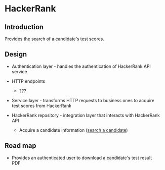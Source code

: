 # HackerRank

## Introduction

Provides the search of a candidate's test scores.

## Design

- Authentication layer - handles the authentication of HackerRank API service

- HTTP endpoints
  - ???

- Service layer - transforms HTTP requests to business ones to acquire test scores from HackerRank
- HackerRank repository - integration layer that interacts with HackerRank API

  - Acquire a candidate information ([search a candidate](https://www.hackerrank.com/work/apidocs#!/TestCandidate/get_x_api_v3_tests_test_id_candidates_search_search_search_string_limit_limit_offset_offset))

## Road map

- Provides an authenticated user to download a candidate's test result PDF

